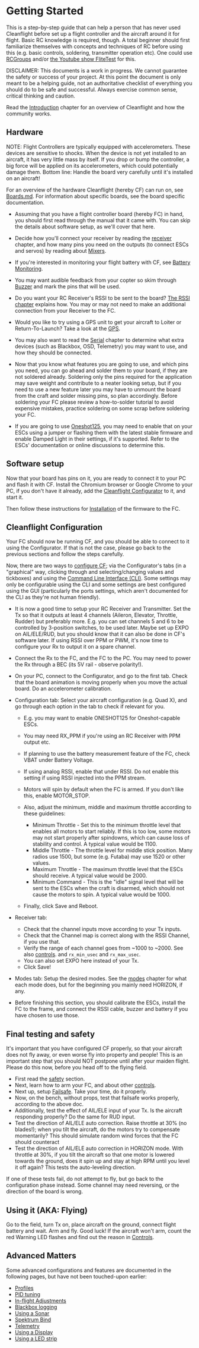 # Getting Started

This is a step-by-step guide that can help a person that has never used Cleanflight before set up a flight controller and the aircraft around it for flight. Basic RC knowledge is required, though. A total beginner should first familiarize themselves with concepts and techniques of RC before using this (e.g. basic controls, soldering, transmitter operation etc). One could use [RCGroups](http://www.rcgroups.com/forums/index.php) and/or [the Youtube show FliteTest](https://www.youtube.com/user/flitetest) for this.

DISCLAIMER: This documents is a work in progress. We cannot guarantee the safety or success of your project. At this point the document is only meant to be a helping guide, not an authoritative checklist of everything you should do to be safe and successful. Always exercise common sense, critical thinking and caution.

Read the [Introduction](Introduction) chapter for an overview of Cleanflight and how the community works.

## Hardware

NOTE: Flight Controllers are typically equipped with accelerometers. These devices are sensitive to shocks. When the device is not yet installed to an aircraft, it has very little mass by itself. If you drop or bump the controller, a big force will be applied on its accelerometers, which could potentially damage them. Bottom line: Handle the board very carefully until it's installed on an aircraft!

For an overview of the hardware Cleanflight (hereby CF) can run on, see [Boards.md](Boards). For information about specific boards, see the board specific documentation.

- Assuming that you have a flight controller board (hereby FC) in hand, you should first read through the manual that it came with. You can skip the details about software setup, as we'll cover that here.

- Decide how you'll connect your receiver by reading the [receiver](Rx) chapter, and how many pins you need on the outputs (to connect ESCs and servos) by reading about [Mixers](Mixer).

- If you're interested in monitoring your flight battery with CF, see [Battery Monitoring](Battery).

- You may want audible feedback from your copter so skim through [Buzzer](Buzzer) and mark the pins that will be used.

- Do you want your RC Receiver's RSSI to be sent to the board? [The RSSI chapter](Rssi) explains how. You may or may not need to make an additional connection from your Receiver to the FC.

- Would you like to try using a GPS unit to get your aircraft to Loiter or Return-To-Launch? Take a look at the [GPS](Gps).

- You may also want to read the [Serial](Serial) chapter to determine what extra devices (such as Blackbox, OSD, Telemetry) you may want to use, and how they should be connected.

- Now that you know what features you are going to use, and which pins you need, you can go ahead and solder them to your board, if they are not soldered already. Soldering only the pins required for the application may save weight and contribute to a neater looking setup, but if you need to use a new feature later you may have to unmount the board from the craft and solder missing pins, so plan accordingly. Before soldering your FC please review a how-to-solder tutorial to avoid expensive mistakes, practice soldering on some scrap before soldering your FC.

- If you are going to use [Oneshot125](Oneshot), you may need to enable that on your ESCs using a jumper or flashing them with the latest stable firmware and enable Damped Light in their settings, if it's supported. Refer to the ESCs' documentation or online discussions to determine this.

## Software setup

Now that your board has pins on it, you are ready to connect it to your PC and flash it with CF. Install the Chromium browser or Google Chrome to your PC, if you don't have it already, add the [Cleanflight Configurator](https://chrome.google.com/webstore/detail/cleanflight-configurator/enacoimjcgeinfnnnpajinjgmkahmfgb) to it, and start it.

Then follow these instructions for [Installation](Installation) of the firmware to the FC.

## Cleanflight Configuration

Your FC should now be running CF, and you should be able to connect to it using the Configurator. If that is not the case, please go back to the previous sections and follow the steps carefully.

<!--- This next paragraph should probably contain less info, as this info already exists in Configuration.md -->

Now, there are two ways to [configure CF](Configuration); via the Configurator's tabs (in a "graphical" way, clicking through and selecting/changing values and tickboxes) and using the [Command Line Interface (CLI)](Cli). Some settings may only be configurable using the CLI and some settings are best configured using the GUI (particularly the ports settings, which aren't documented for the CLI as they're not human friendly).

- It is now a good time to setup your RC Receiver and Transmitter. Set the Tx so that it outputs at least 4 channels (Aileron, Elevator, Throttle, Rudder) but preferably more. E.g. you can set channels 5 and 6 to be controlled by 3-position switches, to be used later. Maybe set up EXPO on AIL/ELE/RUD, but you should know that it can also be done in CF's software later. If using RSSI over PPM or PWM, it's now time to configure your Rx to output it on a spare channel.

- Connect the Rx to the FC, and the FC to the PC. You may need to power the Rx through a BEC (its 5V rail - observe polarity!).

- On your PC, connect to the Configurator, and go to the first tab. Check that the board animation is moving properly when you move the actual board. Do an accelerometer calibration.

- Configuration tab: Select your aircraft configuration (e.g. Quad X), and go through each option in the tab to check if relevant for you.

  - E.g. you may want to enable ONESHOT125 for Oneshot-capable ESCs.
  - You may need RX_PPM if you're using an RC Receiver with PPM output etc.
  - If planning to use the battery measurement feature of the FC, check VBAT under Battery Voltage.
  - If using analog RSSI, enable that under RSSI. Do not enable this setting if using RSSI injected into the PPM stream.
  - Motors will spin by default when the FC is armed. If you don't like this, enable MOTOR_STOP.
  - Also, adjust the minimum, middle and maximum throttle according to these guidelines:

    - Minimum Throttle - Set this to the minimum throttle level that enables all motors to start reliably. If this is too low, some motors may not start properly after spindowns, which can cause loss of stability and control. A typical value would be 1100.
    - Middle Throttle - The throttle level for middle stick position. Many radios use 1500, but some (e.g. Futaba) may use 1520 or other values.
    - Maximum Throttle - The maximum throttle level that the ESCs should receive. A typical value would be 2000.
    - Minimum Command - This is the "idle" signal level that will be sent to the ESCs when the craft is disarmed, which should not cause the motors to spin. A typical value would be 1000.

  - Finally, click Save and Reboot.

- Receiver tab:
  - Check that the channel inputs move according to your Tx inputs.
  - Check that the Channel map is correct along with the RSSI Channel, if you use that.
  - Verify the range of each channel goes from ~1000 to ~2000. See also [controls](Controls). and `rx_min_usec` and `rx_max_usec`.
  - You can also set EXPO here instead of your Tx.
  - Click Save!
- Modes tab: Setup the desired modes. See the [modes](Modes) chapter for what each mode does, but for the beginning you mainly need HORIZON, if any.

- Before finishing this section, you should calibrate the ESCs, install the FC to the frame, and connect the RSSI cable, buzzer and battery if you have chosen to use those.

## Final testing and safety

It's important that you have configured CF properly, so that your aircraft does not fly away, or even worse fly into property and people! This is an important step that you should NOT postpone until after your maiden flight. Please do this now, before you head off to the flying field.

- First read the [safety](Safety) section.
- Next, learn how to arm your FC, and about other [controls](Controls).
- Next up, setup [Failsafe](/docs/wiki/guides/current/Failsafe). Take your time, do it properly.
- Now, on the bench, without props, test that failsafe works properly, according to the above doc.
- Additionally, test the effect of AIL/ELE input of your Tx. Is the aircraft responding properly? Do the same for RUD input.
- Test the direction of AIL/ELE auto correction. Raise throttle at 30% (no blades!); when you tilt the aircraft, do the motors try to compensate momentarily? This should simulate random wind forces that the FC should counteract
- Test the direction of AIL/ELE auto correction in HORIZON mode. With throttle at 30%, if you tilt the aircraft so that one motor is lowered towards the ground, does it spin up and stay at high RPM until you level it off again? This tests the auto-leveling direction.

If one of these tests fail, do not attempt to fly, but go back to the configuration phase instead. Some channel may need reversing, or the direction of the board is wrong.

## Using it (AKA: Flying)

Go to the field, turn Tx on, place aircraft on the ground, connect flight battery and wait. Arm and fly. Good luck!
If the aircraft won't arm, count the red Warning LED flashes and find out the reason in [Controls](Controls).

## Advanced Matters

Some advanced configurations and features are documented in the following pages, but have not been touched-upon earlier:

- [Profiles](Profiles)
- [PID tuning](PID-tuning)
- [In-flight Adjustments](Inflight-Adjustments)
- [Blackbox logging](Blackbox)
- [Using a Sonar](Sonar)
- [Spektrum Bind](Spektrum-bind)
- [Telemetry](Telemetry)
- [Using a Display](Display)
- [Using a LED strip](LedStrip)
